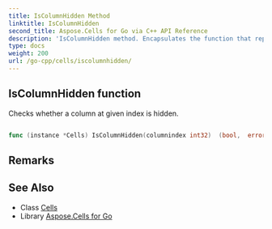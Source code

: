 ```yaml
---
title: IsColumnHidden Method 
linktitle: IsColumnHidden
second_title: Aspose.Cells for Go via C++ API Reference
description: 'IsColumnHidden method. Encapsulates the function that represents iscolumnhidden in Go.'
type: docs
weight: 200
url: /go-cpp/cells/iscolumnhidden/
---
```


## IsColumnHidden function

Checks whether a column at given index is hidden.

```go

func (instance *Cells) IsColumnHidden(columnindex int32)  (bool,  error) 

```

## Remarks


## See Also

* Class [Cells](../)
* Library [Aspose.Cells for Go](../../)
